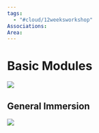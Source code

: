 ```yaml
---
tags:
  - "#cloud/12weeksworkshop"
Associations: 
Area:
---
```

# Basic Modules
![](https://i.imgur.com/YP0cCUW.png)
## General Immersion
![](https://i.imgur.com/k8ldBpB.png)










